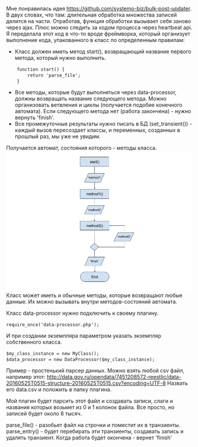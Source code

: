 Мне понравилась идея https://github.com/systemo-biz/bulk-post-updater. В двух словах, что там: длительная обработка множества записей делится на части. Отработав, функция обработки вызывает себя заново через ajax. Плюс можно следить за ходом процесса через heartbeat api. Я переделала этот код в что-то вроде фреймворка, который организует выполнение кода, упакованного в класс по определенным правилам:

- Класс должен иметь метод start(), возвращающий название первого метода, который нужно выполнить.
```
	function start() {
		return 'parse_file';
	}
 ```
 
- Все методы, которые будут выполняться через data-processor, должны возвращать название следующего метода. Можно организовать ветвления и циклы (получается подобие конечного автомата). Если следующего метода нет (работа закончена) - нужно вернуть 'finish'.
- Все промежуточные результаты нужно писать в БД (set_transient()) - каждый вызов пересоздает классы, и переменных, созданных в прошлый раз, мы уже не увидим.

Получается автомат, состояния которого - методы класса.
![Диаграмма состояний](/chart.png)
Класс может иметь и обычные методы, которые возвращают любые данные. Их можно вызывать внутри  методов-состояний автомата. 

Класс data-processor нужно подключить к своему плагину.
```
require_once('data-processor.php');
```
И при создании экземпляра параметром указать экземпляр собственного класса.
```
$my_class_instance = new MyClass();
$data_processor = new DataProcessor($my_class_instance);
```

Пример - простенький парсер данных. Можно взять любой csv файл, например этот: 
http://data.gov.ru/opendata/7451208572-reestlic/data-20160525T0515-structure-20160525T0515.csv?encoding=UTF-8
Назвать его data.csv и положить в папку плагина.

Мой плагин будет парсить этот файл и создавать записи, слаги и названия которых возьмет из 0 и 1 колонок файла. Все просто, но записей будет около 8 тысяч.

parse_file() - разобьет файл на строчки и поместит их в транзиенты.
parse_entry() - будет перебирать эти транзиенты, создавать запись и удалять транзиент. Когда работа будет окончена - вернет 'finish'
